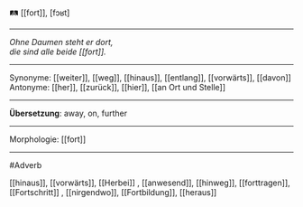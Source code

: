 🛤️ [[fort]], [fɔʁt]

---
*Ohne Daumen steht er dort,*  
*die sind alle beide [[fort]].*

---
Synonyme: [[weiter]], [[weg]], [[hinaus]], [[entlang]], [[vorwärts]], [[davon]]
Antonyme: [[her]], [[zurück]], [[hier]], [[an Ort und Stelle]]

---
**Übersetzung**:
away, on, further

---
Morphologie:
[[fort]]

---
#Adverb

[[hinaus]], [[vorwärts]], [[Herbei]]
, [[anwesend]], [[hinweg]], [[forttragen]], [[Fortschritt]]
, [[nirgendwo]], [[Fortbildung]], [[heraus]]